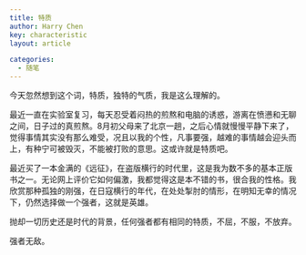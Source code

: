 ```yaml
---
title: 特质
author: Harry Chen
key: characteristic
layout: article

categories:
  - 随笔
---
```


  今天忽然想到这个词，特质，独特的气质，我是这么理解的。

  最近一直在实验室复习，每天忍受着闷热的煎熬和电脑的诱惑，游离在愤懑和无聊之间，日子过的真煎熬。8月初父母来了北京一趟，之后心情就慢慢平静下来了，觉得事情其实没有那么难受，况且以我的个性，凡事要强，越难的事情越会迎头而上，有种宁可被毁灭，不能被打败的意思。这或许就是特质吧。

  最近买了一本金满的《远征》，在盗版横行的时代里，这是我为数不多的基本正版书之一。无论网上评价它如何偏激，我都觉得这是本不错的书，很合我的性格。我欣赏那种孤独的刚强，在日寇横行的年代，在处处掣肘的情形，在明知无幸的情况下，仍然选择做一个强者，这就是英雄。

  抛却一切历史还是时代的背景，任何强者都有相同的特质，不屈，不服，不放弃。

  强者无敌。
